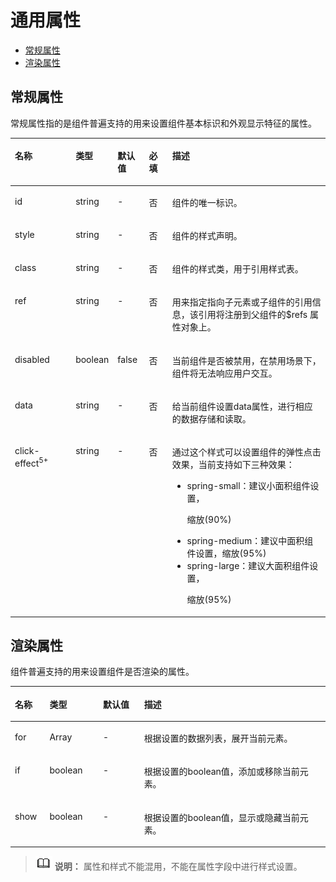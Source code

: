 # 通用属性<a name="ZH-CN_TOPIC_0000001162414645"></a>

-   [常规属性](#zh-cn_topic_0000001058340523_section861395713012)
-   [渲染属性](#zh-cn_topic_0000001058340523_section1894362211119)

## 常规属性<a name="zh-cn_topic_0000001058340523_section861395713012"></a>

常规属性指的是组件普遍支持的用来设置组件基本标识和外观显示特征的属性。

<a name="zh-cn_topic_0000001058340523_tb330011ff53049a69f27cec012adf8c1"></a>
<table><thead align="left"><tr id="zh-cn_topic_0000001058340523_r4301f3a3b24c499c9bfc42b76ab785f9"><th class="cellrowborder" valign="top" width="19.598040195980403%" id="mcps1.1.6.1.1"><p id="zh-cn_topic_0000001058340523_a9ba8c579217b4b8b841b035f1d28b20e"><a name="zh-cn_topic_0000001058340523_a9ba8c579217b4b8b841b035f1d28b20e"></a><a name="zh-cn_topic_0000001058340523_a9ba8c579217b4b8b841b035f1d28b20e"></a>名称</p>
</th>
<th class="cellrowborder" valign="top" width="11.08889111088891%" id="mcps1.1.6.1.2"><p id="zh-cn_topic_0000001058340523_a633002333b024497914a4b172446f14e"><a name="zh-cn_topic_0000001058340523_a633002333b024497914a4b172446f14e"></a><a name="zh-cn_topic_0000001058340523_a633002333b024497914a4b172446f14e"></a>类型</p>
</th>
<th class="cellrowborder" valign="top" width="10.00899910008999%" id="mcps1.1.6.1.3"><p id="zh-cn_topic_0000001058340523_a4950f7884c6540b9ad523ac34657d952"><a name="zh-cn_topic_0000001058340523_a4950f7884c6540b9ad523ac34657d952"></a><a name="zh-cn_topic_0000001058340523_a4950f7884c6540b9ad523ac34657d952"></a>默认值</p>
</th>
<th class="cellrowborder" valign="top" width="7.519248075192481%" id="mcps1.1.6.1.4"><p id="zh-cn_topic_0000001058340523_p58189597166"><a name="zh-cn_topic_0000001058340523_p58189597166"></a><a name="zh-cn_topic_0000001058340523_p58189597166"></a>必填</p>
</th>
<th class="cellrowborder" valign="top" width="51.78482151784822%" id="mcps1.1.6.1.5"><p id="zh-cn_topic_0000001058340523_a1313564aa9404a338447087d5918c17d"><a name="zh-cn_topic_0000001058340523_a1313564aa9404a338447087d5918c17d"></a><a name="zh-cn_topic_0000001058340523_a1313564aa9404a338447087d5918c17d"></a>描述</p>
</th>
</tr>
</thead>
<tbody><tr id="zh-cn_topic_0000001058340523_r06a481428e8d455fba919d3d4618be31"><td class="cellrowborder" valign="top" width="19.598040195980403%" headers="mcps1.1.6.1.1 "><p id="zh-cn_topic_0000001058340523_adb8a73146d764f2aab50fc046169ab26"><a name="zh-cn_topic_0000001058340523_adb8a73146d764f2aab50fc046169ab26"></a><a name="zh-cn_topic_0000001058340523_adb8a73146d764f2aab50fc046169ab26"></a>id</p>
</td>
<td class="cellrowborder" valign="top" width="11.08889111088891%" headers="mcps1.1.6.1.2 "><p id="zh-cn_topic_0000001058340523_a06898db2627246f78e85d4fbadeee85c"><a name="zh-cn_topic_0000001058340523_a06898db2627246f78e85d4fbadeee85c"></a><a name="zh-cn_topic_0000001058340523_a06898db2627246f78e85d4fbadeee85c"></a>string</p>
</td>
<td class="cellrowborder" valign="top" width="10.00899910008999%" headers="mcps1.1.6.1.3 "><p id="zh-cn_topic_0000001058340523_ae685ead324a647bcba1bbb45c9402dd6"><a name="zh-cn_topic_0000001058340523_ae685ead324a647bcba1bbb45c9402dd6"></a><a name="zh-cn_topic_0000001058340523_ae685ead324a647bcba1bbb45c9402dd6"></a>-</p>
</td>
<td class="cellrowborder" valign="top" width="7.519248075192481%" headers="mcps1.1.6.1.4 "><p id="zh-cn_topic_0000001058340523_p78183594166"><a name="zh-cn_topic_0000001058340523_p78183594166"></a><a name="zh-cn_topic_0000001058340523_p78183594166"></a>否</p>
</td>
<td class="cellrowborder" valign="top" width="51.78482151784822%" headers="mcps1.1.6.1.5 "><p id="zh-cn_topic_0000001058340523_a692121725a9b4ebbae65cd22b94b672e"><a name="zh-cn_topic_0000001058340523_a692121725a9b4ebbae65cd22b94b672e"></a><a name="zh-cn_topic_0000001058340523_a692121725a9b4ebbae65cd22b94b672e"></a>组件的唯一标识。</p>
</td>
</tr>
<tr id="zh-cn_topic_0000001058340523_r952ef46b64ee439d9c83da15ef587444"><td class="cellrowborder" valign="top" width="19.598040195980403%" headers="mcps1.1.6.1.1 "><p id="zh-cn_topic_0000001058340523_a7c032d302e1d437eac59680e066308b0"><a name="zh-cn_topic_0000001058340523_a7c032d302e1d437eac59680e066308b0"></a><a name="zh-cn_topic_0000001058340523_a7c032d302e1d437eac59680e066308b0"></a>style</p>
</td>
<td class="cellrowborder" valign="top" width="11.08889111088891%" headers="mcps1.1.6.1.2 "><p id="zh-cn_topic_0000001058340523_a6ba72f5c52df4fba9b02b5dffa26677e"><a name="zh-cn_topic_0000001058340523_a6ba72f5c52df4fba9b02b5dffa26677e"></a><a name="zh-cn_topic_0000001058340523_a6ba72f5c52df4fba9b02b5dffa26677e"></a>string</p>
</td>
<td class="cellrowborder" valign="top" width="10.00899910008999%" headers="mcps1.1.6.1.3 "><p id="zh-cn_topic_0000001058340523_a23cec1f95fd04ff1b3b20f58844ea654"><a name="zh-cn_topic_0000001058340523_a23cec1f95fd04ff1b3b20f58844ea654"></a><a name="zh-cn_topic_0000001058340523_a23cec1f95fd04ff1b3b20f58844ea654"></a>-</p>
</td>
<td class="cellrowborder" valign="top" width="7.519248075192481%" headers="mcps1.1.6.1.4 "><p id="zh-cn_topic_0000001058340523_p78181459131617"><a name="zh-cn_topic_0000001058340523_p78181459131617"></a><a name="zh-cn_topic_0000001058340523_p78181459131617"></a>否</p>
</td>
<td class="cellrowborder" valign="top" width="51.78482151784822%" headers="mcps1.1.6.1.5 "><p id="zh-cn_topic_0000001058340523_ab9c92d331da44a0e9114f6760340680a"><a name="zh-cn_topic_0000001058340523_ab9c92d331da44a0e9114f6760340680a"></a><a name="zh-cn_topic_0000001058340523_ab9c92d331da44a0e9114f6760340680a"></a>组件的样式声明。</p>
</td>
</tr>
<tr id="zh-cn_topic_0000001058340523_rc5f2117da84c42f2affe3c923dc48922"><td class="cellrowborder" valign="top" width="19.598040195980403%" headers="mcps1.1.6.1.1 "><p id="zh-cn_topic_0000001058340523_a3e97d6d2a5b84e06bf619049840a00a8"><a name="zh-cn_topic_0000001058340523_a3e97d6d2a5b84e06bf619049840a00a8"></a><a name="zh-cn_topic_0000001058340523_a3e97d6d2a5b84e06bf619049840a00a8"></a>class</p>
</td>
<td class="cellrowborder" valign="top" width="11.08889111088891%" headers="mcps1.1.6.1.2 "><p id="zh-cn_topic_0000001058340523_af0974175e9434735b035a4db9146aa04"><a name="zh-cn_topic_0000001058340523_af0974175e9434735b035a4db9146aa04"></a><a name="zh-cn_topic_0000001058340523_af0974175e9434735b035a4db9146aa04"></a>string</p>
</td>
<td class="cellrowborder" valign="top" width="10.00899910008999%" headers="mcps1.1.6.1.3 "><p id="zh-cn_topic_0000001058340523_aa5caace6225b440eba13dc2230f3ef0f"><a name="zh-cn_topic_0000001058340523_aa5caace6225b440eba13dc2230f3ef0f"></a><a name="zh-cn_topic_0000001058340523_aa5caace6225b440eba13dc2230f3ef0f"></a>-</p>
</td>
<td class="cellrowborder" valign="top" width="7.519248075192481%" headers="mcps1.1.6.1.4 "><p id="zh-cn_topic_0000001058340523_p11818859171614"><a name="zh-cn_topic_0000001058340523_p11818859171614"></a><a name="zh-cn_topic_0000001058340523_p11818859171614"></a>否</p>
</td>
<td class="cellrowborder" valign="top" width="51.78482151784822%" headers="mcps1.1.6.1.5 "><p id="zh-cn_topic_0000001058340523_a2f6321cf45ae481983a88dcc2f900900"><a name="zh-cn_topic_0000001058340523_a2f6321cf45ae481983a88dcc2f900900"></a><a name="zh-cn_topic_0000001058340523_a2f6321cf45ae481983a88dcc2f900900"></a>组件的样式类，用于引用样式表。</p>
</td>
</tr>
<tr id="zh-cn_topic_0000001058340523_row286117113158"><td class="cellrowborder" valign="top" width="19.598040195980403%" headers="mcps1.1.6.1.1 "><p id="zh-cn_topic_0000001058340523_p1786251117156"><a name="zh-cn_topic_0000001058340523_p1786251117156"></a><a name="zh-cn_topic_0000001058340523_p1786251117156"></a>ref</p>
</td>
<td class="cellrowborder" valign="top" width="11.08889111088891%" headers="mcps1.1.6.1.2 "><p id="zh-cn_topic_0000001058340523_p1086241119157"><a name="zh-cn_topic_0000001058340523_p1086241119157"></a><a name="zh-cn_topic_0000001058340523_p1086241119157"></a>string</p>
</td>
<td class="cellrowborder" valign="top" width="10.00899910008999%" headers="mcps1.1.6.1.3 "><p id="zh-cn_topic_0000001058340523_p586281111151"><a name="zh-cn_topic_0000001058340523_p586281111151"></a><a name="zh-cn_topic_0000001058340523_p586281111151"></a>-</p>
</td>
<td class="cellrowborder" valign="top" width="7.519248075192481%" headers="mcps1.1.6.1.4 "><p id="zh-cn_topic_0000001058340523_p181818590163"><a name="zh-cn_topic_0000001058340523_p181818590163"></a><a name="zh-cn_topic_0000001058340523_p181818590163"></a>否</p>
</td>
<td class="cellrowborder" valign="top" width="51.78482151784822%" headers="mcps1.1.6.1.5 "><p id="zh-cn_topic_0000001058340523_p113416153342"><a name="zh-cn_topic_0000001058340523_p113416153342"></a><a name="zh-cn_topic_0000001058340523_p113416153342"></a>用来指定指向子元素<span id="zh-cn_topic_0000001058340523_ph56099211134"><a name="zh-cn_topic_0000001058340523_ph56099211134"></a><a name="zh-cn_topic_0000001058340523_ph56099211134"></a>或子组件</span>的引用信息，该引用将注册到父组件的$refs 属性对象上。</p>
</td>
</tr>
<tr id="zh-cn_topic_0000001058340523_r2d32d58f3a404bf2951a57d06302620d"><td class="cellrowborder" valign="top" width="19.598040195980403%" headers="mcps1.1.6.1.1 "><p id="zh-cn_topic_0000001058340523_ab8d3c8007e0a42b9962e0db009e7be9d"><a name="zh-cn_topic_0000001058340523_ab8d3c8007e0a42b9962e0db009e7be9d"></a><a name="zh-cn_topic_0000001058340523_ab8d3c8007e0a42b9962e0db009e7be9d"></a>disabled</p>
</td>
<td class="cellrowborder" valign="top" width="11.08889111088891%" headers="mcps1.1.6.1.2 "><p id="zh-cn_topic_0000001058340523_a05782d6a1a5d42918bc95813dca610d6"><a name="zh-cn_topic_0000001058340523_a05782d6a1a5d42918bc95813dca610d6"></a><a name="zh-cn_topic_0000001058340523_a05782d6a1a5d42918bc95813dca610d6"></a>boolean</p>
</td>
<td class="cellrowborder" valign="top" width="10.00899910008999%" headers="mcps1.1.6.1.3 "><p id="zh-cn_topic_0000001058340523_a3e2f721f63a74e4b974e9bd5e2f88994"><a name="zh-cn_topic_0000001058340523_a3e2f721f63a74e4b974e9bd5e2f88994"></a><a name="zh-cn_topic_0000001058340523_a3e2f721f63a74e4b974e9bd5e2f88994"></a>false</p>
</td>
<td class="cellrowborder" valign="top" width="7.519248075192481%" headers="mcps1.1.6.1.4 "><p id="zh-cn_topic_0000001058340523_p128181959161612"><a name="zh-cn_topic_0000001058340523_p128181959161612"></a><a name="zh-cn_topic_0000001058340523_p128181959161612"></a>否</p>
</td>
<td class="cellrowborder" valign="top" width="51.78482151784822%" headers="mcps1.1.6.1.5 "><p id="zh-cn_topic_0000001058340523_a4065980a1e914cf98acce5250ee4ae5a"><a name="zh-cn_topic_0000001058340523_a4065980a1e914cf98acce5250ee4ae5a"></a><a name="zh-cn_topic_0000001058340523_a4065980a1e914cf98acce5250ee4ae5a"></a>当前组件是否被禁用，在禁用场景下，组件将无法响应用户交互。</p>
</td>
</tr>
<tr id="zh-cn_topic_0000001058340523_rc6c4586e5aa8487ba77c1e8df90c121d"><td class="cellrowborder" valign="top" width="19.598040195980403%" headers="mcps1.1.6.1.1 "><p id="zh-cn_topic_0000001058340523_a751c9d46a62348ec902c7fdf97468b9d"><a name="zh-cn_topic_0000001058340523_a751c9d46a62348ec902c7fdf97468b9d"></a><a name="zh-cn_topic_0000001058340523_a751c9d46a62348ec902c7fdf97468b9d"></a>data</p>
</td>
<td class="cellrowborder" valign="top" width="11.08889111088891%" headers="mcps1.1.6.1.2 "><p id="zh-cn_topic_0000001058340523_a8e6d1bb4d0bc423fb8466ee3acd1882f"><a name="zh-cn_topic_0000001058340523_a8e6d1bb4d0bc423fb8466ee3acd1882f"></a><a name="zh-cn_topic_0000001058340523_a8e6d1bb4d0bc423fb8466ee3acd1882f"></a>string</p>
</td>
<td class="cellrowborder" valign="top" width="10.00899910008999%" headers="mcps1.1.6.1.3 "><p id="zh-cn_topic_0000001058340523_ab8cb15c9c3444b13b64945788131dce6"><a name="zh-cn_topic_0000001058340523_ab8cb15c9c3444b13b64945788131dce6"></a><a name="zh-cn_topic_0000001058340523_ab8cb15c9c3444b13b64945788131dce6"></a>-</p>
</td>
<td class="cellrowborder" valign="top" width="7.519248075192481%" headers="mcps1.1.6.1.4 "><p id="zh-cn_topic_0000001058340523_p1281819591169"><a name="zh-cn_topic_0000001058340523_p1281819591169"></a><a name="zh-cn_topic_0000001058340523_p1281819591169"></a>否</p>
</td>
<td class="cellrowborder" valign="top" width="51.78482151784822%" headers="mcps1.1.6.1.5 "><p id="zh-cn_topic_0000001058340523_aa3f56a32296b4e85bcda2d2c00d0884f"><a name="zh-cn_topic_0000001058340523_aa3f56a32296b4e85bcda2d2c00d0884f"></a><a name="zh-cn_topic_0000001058340523_aa3f56a32296b4e85bcda2d2c00d0884f"></a>给当前组件设置data属性，进行相应的数据存储和读取。</p>
</td>
</tr>
<tr id="zh-cn_topic_0000001058340523_row1244153883420"><td class="cellrowborder" valign="top" width="19.598040195980403%" headers="mcps1.1.6.1.1 "><p id="zh-cn_topic_0000001058340523_p18696114719319"><a name="zh-cn_topic_0000001058340523_p18696114719319"></a><a name="zh-cn_topic_0000001058340523_p18696114719319"></a>click-effect<sup id="zh-cn_topic_0000001058340523_sup47011517183712"><a name="zh-cn_topic_0000001058340523_sup47011517183712"></a><a name="zh-cn_topic_0000001058340523_sup47011517183712"></a>5+</sup></p>
</td>
<td class="cellrowborder" valign="top" width="11.08889111088891%" headers="mcps1.1.6.1.2 "><p id="zh-cn_topic_0000001058340523_p14696164713116"><a name="zh-cn_topic_0000001058340523_p14696164713116"></a><a name="zh-cn_topic_0000001058340523_p14696164713116"></a>string</p>
</td>
<td class="cellrowborder" valign="top" width="10.00899910008999%" headers="mcps1.1.6.1.3 "><p id="zh-cn_topic_0000001058340523_p16964479311"><a name="zh-cn_topic_0000001058340523_p16964479311"></a><a name="zh-cn_topic_0000001058340523_p16964479311"></a>-</p>
</td>
<td class="cellrowborder" valign="top" width="7.519248075192481%" headers="mcps1.1.6.1.4 "><p id="zh-cn_topic_0000001058340523_p13696184713318"><a name="zh-cn_topic_0000001058340523_p13696184713318"></a><a name="zh-cn_topic_0000001058340523_p13696184713318"></a>否</p>
</td>
<td class="cellrowborder" valign="top" width="51.78482151784822%" headers="mcps1.1.6.1.5 "><p id="zh-cn_topic_0000001058340523_p5696144719319"><a name="zh-cn_topic_0000001058340523_p5696144719319"></a><a name="zh-cn_topic_0000001058340523_p5696144719319"></a>通过这个样式可以设置组件的弹性点击效果，当前支持如下三种效果：</p>
<a name="zh-cn_topic_0000001058340523_ul208595598331"></a><a name="zh-cn_topic_0000001058340523_ul208595598331"></a><ul id="zh-cn_topic_0000001058340523_ul208595598331"><li>spring-small：建议小面积组件设置，<p id="zh-cn_topic_0000001058340523_p98491831163611"><a name="zh-cn_topic_0000001058340523_p98491831163611"></a><a name="zh-cn_topic_0000001058340523_p98491831163611"></a>缩放(90%)</p>
</li><li>spring-medium：建议中面积组件设置，缩放(95%)</li><li>spring-large：建议大面积组件设置，<p id="zh-cn_topic_0000001058340523_p15452413133816"><a name="zh-cn_topic_0000001058340523_p15452413133816"></a><a name="zh-cn_topic_0000001058340523_p15452413133816"></a>缩放(95%)</p>
</li></ul>
</td>
</tr>
</tbody>
</table>

## 渲染属性<a name="zh-cn_topic_0000001058340523_section1894362211119"></a>

组件普遍支持的用来设置组件是否渲染的属性。

<a name="zh-cn_topic_0000001058340523_t167e4383136e4192be0326d6c9e3d9dd"></a>
<table><thead align="left"><tr id="zh-cn_topic_0000001058340523_r54d9459300ff49aa85660965058ef445"><th class="cellrowborder" valign="top" width="11%" id="mcps1.1.5.1.1"><p id="zh-cn_topic_0000001058340523_a11f33247441149f19824ae2c3ef738e2"><a name="zh-cn_topic_0000001058340523_a11f33247441149f19824ae2c3ef738e2"></a><a name="zh-cn_topic_0000001058340523_a11f33247441149f19824ae2c3ef738e2"></a>名称</p>
</th>
<th class="cellrowborder" valign="top" width="17%" id="mcps1.1.5.1.2"><p id="zh-cn_topic_0000001058340523_aa506ee4065dd4497858e9afe6145089b"><a name="zh-cn_topic_0000001058340523_aa506ee4065dd4497858e9afe6145089b"></a><a name="zh-cn_topic_0000001058340523_aa506ee4065dd4497858e9afe6145089b"></a>类型</p>
</th>
<th class="cellrowborder" valign="top" width="13%" id="mcps1.1.5.1.3"><p id="zh-cn_topic_0000001058340523_aa4d2a78c677040a2a4ad58dffbb6fd87"><a name="zh-cn_topic_0000001058340523_aa4d2a78c677040a2a4ad58dffbb6fd87"></a><a name="zh-cn_topic_0000001058340523_aa4d2a78c677040a2a4ad58dffbb6fd87"></a>默认值</p>
</th>
<th class="cellrowborder" valign="top" width="59%" id="mcps1.1.5.1.4"><p id="zh-cn_topic_0000001058340523_af93b9bcb40554aacb2b0396faa59081f"><a name="zh-cn_topic_0000001058340523_af93b9bcb40554aacb2b0396faa59081f"></a><a name="zh-cn_topic_0000001058340523_af93b9bcb40554aacb2b0396faa59081f"></a>描述</p>
</th>
</tr>
</thead>
<tbody><tr id="zh-cn_topic_0000001058340523_re9ffa6c6bf06441c814ab63efe06b061"><td class="cellrowborder" valign="top" width="11%" headers="mcps1.1.5.1.1 "><p id="zh-cn_topic_0000001058340523_ab454b93369374a69971f383a653a81ac"><a name="zh-cn_topic_0000001058340523_ab454b93369374a69971f383a653a81ac"></a><a name="zh-cn_topic_0000001058340523_ab454b93369374a69971f383a653a81ac"></a>for</p>
</td>
<td class="cellrowborder" valign="top" width="17%" headers="mcps1.1.5.1.2 "><p id="zh-cn_topic_0000001058340523_ae7cf5d8d2992412e9920a5ac8cd4a6ec"><a name="zh-cn_topic_0000001058340523_ae7cf5d8d2992412e9920a5ac8cd4a6ec"></a><a name="zh-cn_topic_0000001058340523_ae7cf5d8d2992412e9920a5ac8cd4a6ec"></a>Array</p>
</td>
<td class="cellrowborder" valign="top" width="13%" headers="mcps1.1.5.1.3 "><p id="zh-cn_topic_0000001058340523_a2116e04e20814c9ba6e748cc2263e684"><a name="zh-cn_topic_0000001058340523_a2116e04e20814c9ba6e748cc2263e684"></a><a name="zh-cn_topic_0000001058340523_a2116e04e20814c9ba6e748cc2263e684"></a>-</p>
</td>
<td class="cellrowborder" valign="top" width="59%" headers="mcps1.1.5.1.4 "><p id="zh-cn_topic_0000001058340523_ac2b2f9636e3e434ab434d20640129478"><a name="zh-cn_topic_0000001058340523_ac2b2f9636e3e434ab434d20640129478"></a><a name="zh-cn_topic_0000001058340523_ac2b2f9636e3e434ab434d20640129478"></a>根据设置的数据列表，展开当前元素。</p>
</td>
</tr>
<tr id="zh-cn_topic_0000001058340523_rc91e3951ca2b4b6b93197b3bd4b98937"><td class="cellrowborder" valign="top" width="11%" headers="mcps1.1.5.1.1 "><p id="zh-cn_topic_0000001058340523_aca5eb210453a48ff88aa6c622a6e1fc4"><a name="zh-cn_topic_0000001058340523_aca5eb210453a48ff88aa6c622a6e1fc4"></a><a name="zh-cn_topic_0000001058340523_aca5eb210453a48ff88aa6c622a6e1fc4"></a>if</p>
</td>
<td class="cellrowborder" valign="top" width="17%" headers="mcps1.1.5.1.2 "><p id="zh-cn_topic_0000001058340523_afd75f2dd9f6a456d992016cf546af694"><a name="zh-cn_topic_0000001058340523_afd75f2dd9f6a456d992016cf546af694"></a><a name="zh-cn_topic_0000001058340523_afd75f2dd9f6a456d992016cf546af694"></a>boolean</p>
</td>
<td class="cellrowborder" valign="top" width="13%" headers="mcps1.1.5.1.3 "><p id="zh-cn_topic_0000001058340523_a81a51fbb63094344b12f9b565fa363e5"><a name="zh-cn_topic_0000001058340523_a81a51fbb63094344b12f9b565fa363e5"></a><a name="zh-cn_topic_0000001058340523_a81a51fbb63094344b12f9b565fa363e5"></a>-</p>
</td>
<td class="cellrowborder" valign="top" width="59%" headers="mcps1.1.5.1.4 "><p id="zh-cn_topic_0000001058340523_a30502d8bfe2843c79bbf224120f023cd"><a name="zh-cn_topic_0000001058340523_a30502d8bfe2843c79bbf224120f023cd"></a><a name="zh-cn_topic_0000001058340523_a30502d8bfe2843c79bbf224120f023cd"></a>根据设置的boolean值，添加或移除当前元素。</p>
</td>
</tr>
<tr id="zh-cn_topic_0000001058340523_r5fdf7f30ef514ec0ac91ff51edd5d854"><td class="cellrowborder" valign="top" width="11%" headers="mcps1.1.5.1.1 "><p id="zh-cn_topic_0000001058340523_aa96b777355f24fa19e88fd575c4fbaac"><a name="zh-cn_topic_0000001058340523_aa96b777355f24fa19e88fd575c4fbaac"></a><a name="zh-cn_topic_0000001058340523_aa96b777355f24fa19e88fd575c4fbaac"></a>show</p>
</td>
<td class="cellrowborder" valign="top" width="17%" headers="mcps1.1.5.1.2 "><p id="zh-cn_topic_0000001058340523_a8394664afe1d4680bc83bf7da901cc4a"><a name="zh-cn_topic_0000001058340523_a8394664afe1d4680bc83bf7da901cc4a"></a><a name="zh-cn_topic_0000001058340523_a8394664afe1d4680bc83bf7da901cc4a"></a>boolean</p>
</td>
<td class="cellrowborder" valign="top" width="13%" headers="mcps1.1.5.1.3 "><p id="zh-cn_topic_0000001058340523_a9eaf00abf94e4db3aceddf602627f014"><a name="zh-cn_topic_0000001058340523_a9eaf00abf94e4db3aceddf602627f014"></a><a name="zh-cn_topic_0000001058340523_a9eaf00abf94e4db3aceddf602627f014"></a>-</p>
</td>
<td class="cellrowborder" valign="top" width="59%" headers="mcps1.1.5.1.4 "><p id="zh-cn_topic_0000001058340523_a7447614467b8496ea999e56e6eb8c5fe"><a name="zh-cn_topic_0000001058340523_a7447614467b8496ea999e56e6eb8c5fe"></a><a name="zh-cn_topic_0000001058340523_a7447614467b8496ea999e56e6eb8c5fe"></a>根据设置的boolean值，显示或隐藏当前元素。</p>
</td>
</tr>
</tbody>
</table>

>![](public_sys-resources/icon-note.gif) **说明：** 
>属性和样式不能混用，不能在属性字段中进行样式设置。

